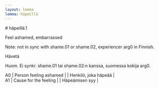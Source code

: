 ```yaml
---
layout: lemma
lemma: häpeillä
---
```


<div class="sense">
# <span class="sensename">häpeillä.1</span>

<span class="description">Feel ashamed, embarrassed</span>

Note: not in sync with shame.01 or shame.02, experiencer arg0 in Finnish.

<span class="description">Hävetä</span>

Huom. Ei synkr. shame.01 tai shame.02:n kanssa, suomessa kokija arg0.

A0 | Person feeling ashamed |   | Henkilö, joka häpeää |  
A1 | Cause for the feeling |   | Häpeämisen syy |  

</div>

